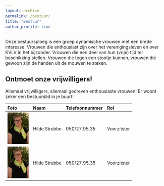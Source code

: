 ```yaml
---
layout: archive
permalink: /bestuur/
title: "Bestuur"
author_profile: true
---
```


Onze bestuursploeg is een groep dynamische vrouwen met een brede interesse. Vrouwen die enthousiast zijn over het verenigingsleven en over KVLV in het bijzonder. Vrouwen die een deel van hun (vrije) tijd ter beschikking stellen. Vrouwen die tegen een stootje kunnen‚ vrouwen die gewoon zijn de handen uit de mouwen te steken.

## Ontmoet onze vrijwilligers!

Allemaal vrijwilligers, allemaal gedreven enthousiaste vrouwen!
Er woont zeker een bestuurslid in je buurt!


|Foto                                                             |Naam         |Telefoonnummer|Rol        |
|:----------------------------------------------------------------|:------------|:-------------|:----------|
|![Hilde Strubbe](./../assets/media/bestuur/hilde-strubbe-100.jpg)|Hilde Strubbe|050/27.95.35  |Voorzitster|
|<img src="./../assets/media/bestuur/hilde-strubbe-100.jpg" style="text-align: center" />|Hilde Strubbe|050/27.95.35  |Voorzitster|